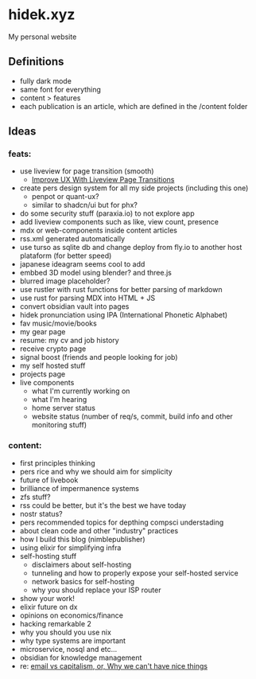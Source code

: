 # hidek.xyz

My personal website

## Definitions
- fully dark mode
- same font for everything
- content > features
- each publication is an article, which are defined in the /content folder

## Ideas

### feats:
- use liveview for page transition (smooth)
  - [Improve UX With Liveview Page Transitions](https://alembic.com.au/blog/improve-ux-with-liveview-page-transitions)
- create pers design system for all my side projects (including this one)
  - penpot or quant-ux?
  - similar to shadcn/ui but for phx?
- do some security stuff (paraxia.io) to not explore app
- add liveview components such as like, view count, presence
- mdx or web-components inside content articles
- rss.xml generated automatically
- use turso as sqlite db and change deploy from fly.io to another host plataform (for better speed)
- japanese ideagram seems cool to add
- embbed 3D model using blender? and three.js
- blurred image placeholder?
- use rustler with rust functions for better parsing of markdown
- use rust for parsing MDX into HTML + JS
- convert obsidian vault into pages
- hidek pronunciation using IPA (International Phonetic Alphabet)
- fav music/movie/books
- my gear page
- resume: my cv and job history
- receive crypto page
- signal boost (friends and people looking for job)
- my self hosted stuff
- projects page
- live components
  - what I'm currently working on
  - what I'm hearing
  - home server status
  - website status (number of req/s, commit, build info and other monitoring stuff)

### content:
- first principles thinking
- pers rice and why we should aim for simplicity
- future of livebook
- brilliance of impermanence systems
- zfs stuff?
- rss could be better, but it's the best we have today
- nostr status?
- pers recommended topics for depthing compsci understading
- about clean code and other "industry" practices
- how I build this blog (nimblepublisher)
- using elixir for simplifying infra
- self-hosting stuff
  - disclaimers about self-hosting
  - tunneling and how to properly expose your self-hosted service
  - network basics for self-hosting
  - why you should replace your ISP router
- show your work!
- elixir future on dx
- opinions on economics/finance
- hacking remarkable 2
- why you should you use nix
- why type systems are important
- microservice, nosql and etc...
- obsidian for knowledge management
- re: [email vs capitalism, or, Why we can't have nice things](https://www.youtube.com/watch?v=mrGfahzt-4Q&t=11s)
